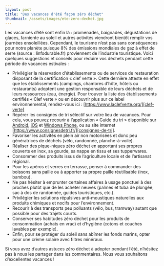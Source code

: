 ```yaml
---
layout: post
title: "Des vacances d'été façon zéro déchet"
thumbnail: /assets/images/ete-zero-dechet.jpg
---
```

Les vacances d’été sont enfin là : promenades, baignades, dégustations de glaces, farniente au soleil et autres activités viendront bientôt remplir vos journées ensoleillées. Cependant, le tourisme n’est pas sans conséquences pour notre planète puisque 8% des émissions mondiales de gaz à effet de serre (source : linfodurable.fr) proviennent de l’industrie touristique. Voici quelques suggestions et conseils pour réduire vos déchets pendant cette période de vacances estivales :

<!--more-->

* Privilégier la réservation d’établissements ou de services de restauration disposant de la certification « clef verte ». Cette dernière atteste en effet que les établissements (campings, chambres d’hôte, hôtels ou restaurants) adoptent une gestion responsable de leurs déchets et de leurs ressources (eau, énergie). Pour trouver la liste des établissements certifiés « Clef verte » ou en découvrir plus sur ce label environnemental, rendez-vous ici : [https://www.laclefverte.org/][clef-verte]
* Repérer les consignes de tri sélectif sur votre lieu de vacances. Pour cela, vous pouvez recourir à l’application « Guide du tri » disponible sur [Android][guide-du-tri-android], [iOS][guide-du-tri-ios] et [Windows Phone][guide-du-tri-windows-phone], ou au site internet [https://www.consignesdetri.fr/][consignes-de-tri].
* Favoriser les activités en plein air non motorisées et donc peu génératrices de déchets (vélo, randonnée, planche-à-voile).
* Réaliser des pique-niques zéro déchet en apportant ses propres couverts en inox, sa gourde, sa nappe en tissu et ses tupperwares.
* Consommer des produits issus de l’agriculture locale et de l’artisanat régional.
* Pour les apéros et verres en terrasse, penser à commander des boissons sans paille ou à apporter sa propre paille réutilisable (inox, bambou).
* Ne pas hésiter à emprunter certaines affaires à usage ponctuel à des proches plutôt que de les acheter neuves (palmes et tuba de plongée, sac à dos de randonnée, guides touristiques, etc.).
* Privilégier les solutions répulsives anti-moustiques naturelles aux produits chimiques et nocifs pour l’environnement.
* Recourir à des transports peu polluants (vélo, bus, tramway) autant que possible pour des trajets courts.
* Conserver ses habitudes zéro déchet pour les produits de consommation (achats en vrac) et d’hygiène (cotons et couches lavables par exemple).
* Enfin, pour se protéger du soleil sans abîmer les fonds marins, opter pour une crème solaire avec filtres minéraux.

Si vous avez d’autres astuces zéro déchet à adopter pendant l’été, n’hésitez pas à nous les partager dans les commentaires. Nous vous souhaitons d’excellentes vacances !

 [clef-verte]:https://www.laclefverte.org/
 [consignes-de-tri]: https://www.consignesdetri.fr/
 [guide-du-tri-android]: https://play.google.com/store/apps/details?id=fr.ecoemballage.guidedutri
 [guide-du-tri-ios]: https://apps.apple.com/fr/app/guide-du-tri-2-0/id485709444
 [guide-du-tri-windows-phone]: https://www.microsoft.com/fr-fr/p/guide-du-tri/9nblggh68kbh
